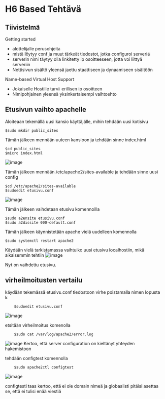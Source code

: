 
# H6 Based Tehtävä

## Tiivistelmä

Getting started
- alottelijalle perusohjeita
- mistä löytyy conf ja muut tärkeät tiedostot, jotka configuroi serveriä
- serverin nimi  täytyy olla linkitetty ip osoitteeseen, jotta voi liittyä serveriin
- Nettisivun sisältö yleensä jaettu staattiseen ja dynaamiseen sisältöön

Name-based Virtual Host Support
- Jokaiselle Hostille tarvii erillisen ip osoitteen
- Nimipohjainen yleensä yksinkertaisempi vaihtoehto


## Etusivun vaihto apachelle

Aloiteaan tekemällä uusi kansio käyttäjälle, mihin tehdään uusi kotisivu

    $sudo mkdir public_sites
    
Tämän jälkeen mennään uuteen kansioon ja tehdään sinne index.html

    $cd public_sites
    $micro index.html
    
![image](https://user-images.githubusercontent.com/112541753/216764947-b9b434f7-4c5d-4e05-9819-f5b80a574495.png)

Tämän jälkeen mennään /etc/apache2/sites-available ja tehdään sinne uusi config

    $cd /etc/apache2/sites-available
    $sudoedit etusivu.conf
  
![image](https://user-images.githubusercontent.com/112541753/216765260-4571b6de-8561-436c-848d-6bfc8323d9bf.png)

Tämän jälkeen vaihdetaan etusivu komennoilla

    $sudo a2ensite etusivu.conf
    $sudo a2dissite 000-default.conf

Tämän jälkeen käynnistetään apache vielä uudelleen komennolla

    $sudo systemctl restart apache2
    
Käydään vielä tarkistamassa vaihtuiko uusi etusivu localhostiin, mikä aikaisemmin tehtiin
![image](https://user-images.githubusercontent.com/112541753/216765508-35692a38-60e1-41b6-ab9d-8b04e031ce5b.png)

Nyt on vaihdettu etusivu.

## virheilmoitusten vertailu

käydään tekemässä etusivu.conf tiedostoon virhe poistamalla nimen lopusta k

        $sudoedit etusivu.conf
![image](https://user-images.githubusercontent.com/112541753/217246717-908065ff-f1ee-4809-b75b-d78d94b568dc.png)

etsitään virheilmoitus komenolla

        $sudo cat /var/log/apache2/error.log
        
![image](https://user-images.githubusercontent.com/112541753/217246958-0ab6d4af-e605-4b55-8bab-ee0b707e6432.png)
Kertoo, että server configuration on kieltänyt yhteyden hakemistoon

tehdään configtest komennolla

        $sudo apache2ctl configtest

![image](https://user-images.githubusercontent.com/112541753/217247175-31cc2c69-c057-42d3-a2ca-42ee915ff719.png)

configtesti taas kertoo, että ei ole domain nimeä ja globaalisti pitäisi asettaa se, että ei tulisi enää viestiä
